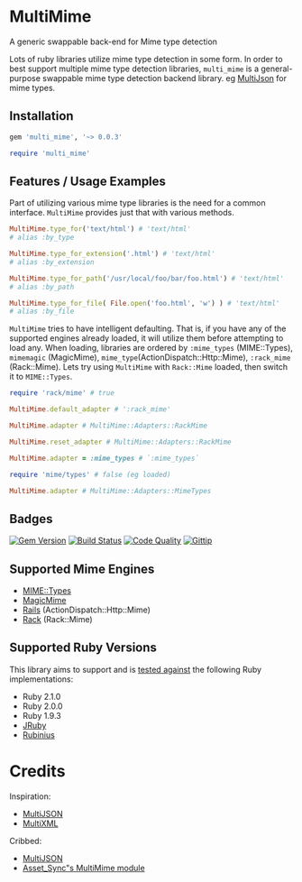 # MultiMime

A generic swappable back-end for Mime type detection

Lots of ruby libraries utilize mime type detection in some form. In order to best support multiple mime type detection libraries, `multi_mime` is a general-purpose swappable mime type detection backend library. eg [MultiJson](https://github.com/intridea/multi_json) for mime types.

## Installation

```ruby
gem 'multi_mime', '~> 0.0.3'
```

```ruby
require 'multi_mime'
```

## Features / Usage Examples

Part of utilizing various mime type libraries is the need for a common interface. `MultiMime` provides just that with various methods.

```ruby
MultiMime.type_for('text/html') # 'text/html'
# alias :by_type

MultiMime.type_for_extension('.html') # 'text/html'
# alias :by_extension

MultiMime.type_for_path('/usr/local/foo/bar/foo.html') # 'text/html'
# alias :by_path

MultiMime.type_for_file( File.open('foo.html', 'w') ) # 'text/html'
# alias :by_file
```

`MultiMime` tries to have intelligent defaulting. That is, if you have any of the supported engines already loaded, it will utilize them before attempting to load any. When loading, libraries are ordered by `:mime_types` (MIME::Types), `mimemagic` (MagicMime), `mime_type`(ActionDispatch::Http::Mime), `:rack_mime` (Rack::Mime). Lets try using `MultiMime` with `Rack::Mime` loaded, then switch it to `MIME::Types`.

```ruby
require 'rack/mime' # true

MultiMime.default_adapter # ':rack_mime'

MultiMime.adapter # MultiMime::Adapters::RackMime

MultiMime.reset_adapter # MultiMime::Adapters::RackMime

MultiMime.adapter = :mime_types # `:mime_types`

require 'mime/types' # false (eg loaded)

MultiMime.adapter # MultiMime::Adapters::MimeTypes
```

## Badges

[![Gem Version](http://img.shields.io/gem/v/multi_mime.svg)][gem]
[![Build Status](http://img.shields.io/travis/karlfreeman/multi_mime.svg)][travis]
[![Code Quality](http://img.shields.io/codeclimate/github/karlfreeman/multi_mime.svg)][codeclimate]
[![Gittip](http://img.shields.io/gittip/karlfreeman.svg)][gittip]

## Supported Mime Engines

* [MIME::Types](https://github.com/halostatue/mime-types)
* [MagicMime](https://github.com/minad/mimemagic)
* [Rails](http://api.rubyonrails.org/classes/Mime/Type.html) (ActionDispatch::Http::Mime)
* [Rack](http://rack.rubyforge.org/doc/Rack/Mime.html) (Rack::Mime)

## Supported Ruby Versions

This library aims to support and is [tested against][travis] the following Ruby
implementations:

- Ruby 2.1.0
- Ruby 2.0.0
- Ruby 1.9.3
- [JRuby][jruby]
- [Rubinius][rubinius]

# Credits

Inspiration:

- [MultiJSON](https://github.com/intridea/multi_json)
- [MultiXML](https://github.com/sferik/multi_xml)

Cribbed:

- [MultiJSON](https://github.com/intridea/multi_json)
- [Asset_Sync"s MultiMime module](https://github.com/rumblelabs/asset_sync/commit/9333bd01ae1a7cf2ffa046b8390fbc4165c38030)

[gem]: https://rubygems.org/gems/multi_mime
[travis]: http://travis-ci.org/karlfreeman/multi_mime
[codeclimate]: https://codeclimate.com/github/karlfreeman/multi_mime
[gittip]: https://www.gittip.com/karlfreeman/
[jruby]: http://www.jruby.org
[rubinius]: http://rubini.us
